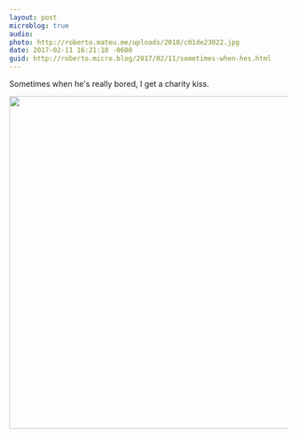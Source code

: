 ```yaml
---
layout: post
microblog: true
audio: 
photo: http://roberto.mateu.me/uploads/2018/c01de23022.jpg
date: 2017-02-11 16:21:18 -0600
guid: http://roberto.micro.blog/2017/02/11/sometimes-when-hes.html
---
```

Sometimes when he's really bored, I get a charity kiss.

<img src="http://roberto.mateu.me/uploads/2018/c01de23022.jpg" width="600" height="600" />
